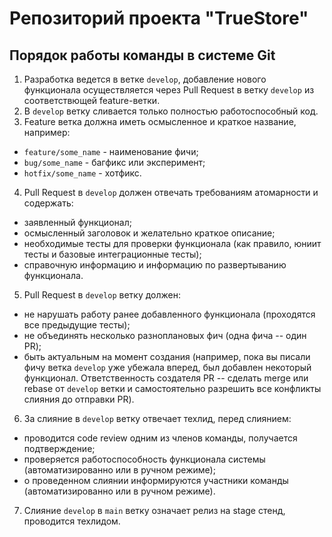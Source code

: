 # Репозиторий проекта "TrueStore"


## Порядок работы команды в системе Git

1. Разработка ведется в ветке <code>develop</code>, добавление нового функционала осуществляется через Pull Request
 в ветку <code>develop</code> из соответствющей feature-ветки.
2. В <code>develop</code> ветку сливается только полностью работоспособный код.
3. Feature ветка должна иметь осмысленное и краткое название, например:
  - <code>feature/some_name</code> - наименование фичи;
  - <code>bug/some_name</code> - багфикс или эксперимент;
  - <code>hotfix/some_name</code> - хотфикс.
4. Pull Request в <code>develop</code> должен отвечать требованиям атомарности и содержать:
  - заявленный функционал;
  - осмысленный заголовок и желательно краткое описание;
  - необходимые тесты для проверки функционала (как правило, юниит тесты и базовые интеграционные тесты);
  - справочную информацию и информацию по развертыванию функционала.
5. Pull Request в <code>develop</code> ветку должен:
  - не нарушать работу ранее добавленного функционала (проходятся все предыдущие тесты);
  - не объединять несколько разноплановых фич (одна фича -- один PR);
  - быть актуальным на момент создания (например, пока вы писали фичу ветка <code>develop</code> уже убежала вперед, 
 был добавлен некоторый функционал. Ответственность создателя PR -- сделать merge или rebase от <code>develop</code> ветки и 
 самостоятельно разрешить все конфликты слияния до отправки PR).
6. За слияние в <code>develop</code> ветку отвечает техлид, перед слиянием:
  - проводится code review одним из членов команды, получается подтверждение;
  - проверяется работоспособность функционала системы (автоматизированно или в ручном режиме);
  - о проведенном слиянии информируются участники команды (автоматизированно или в ручном режиме).
7. Слияние <code>develop</code> в <code>main</code> ветку означает релиз на stage стенд, проводится техлидом.
